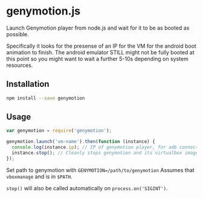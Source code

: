 # genymotion.js
Launch Genymotion player from node.js and wait for it to be as booted as possible.

Specifically it looks for the presense of an IP for the VM for the android boot animation to finish.
The android emulator STILL might not be fully booted at this point so you might want to wait a further 5-10s depending on system resources.

## Installation

```sh
npm install --save genymotion
```

## Usage

```js
var genymotion = require('genymotion');

genymotion.launch('vm-name').then(function (instance) {
  console.log(instance.ip); // IP of genymotion player, for adb connect
  instance.stop(); // Cleanly stops genymotion and its virtualbox image
});
```

Set path to genymotion with `GENYMOTION=/path/to/genymotion` 
Assumes that `vboxmanage` and is in `$PATH`.

`stop()` will also be called automatically on `process.on('SIGINT')`.